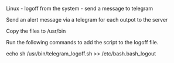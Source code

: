 Linux - logoff from the system - send a message to telegram

Send an alert message via a telegram for each outpot to the server

Copy the files to /usr/bin

Run the following commands to add the script to the logoff file.

echo sh /usr/bin/telegram_logoff.sh >> /etc/bash.bash_logout
